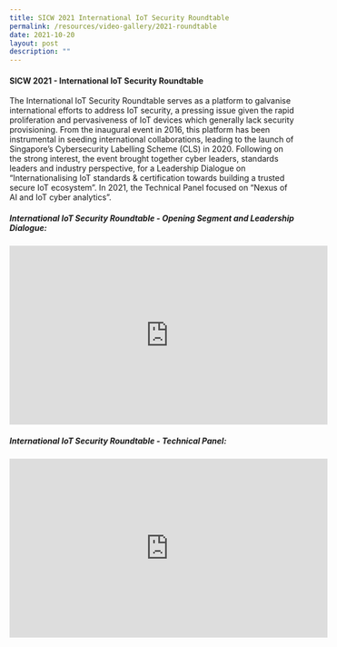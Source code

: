 ```yaml
---
title: SICW 2021 International IoT Security Roundtable
permalink: /resources/video-gallery/2021-roundtable
date: 2021-10-20
layout: post
description: ""
---
```

#### **SICW 2021 - International IoT Security Roundtable**

The International IoT Security Roundtable serves as a platform to galvanise international efforts to address IoT security, a pressing issue given the rapid proliferation and pervasiveness of IoT devices which generally lack security provisioning. From the inaugural event in 2016, this platform has been instrumental in seeding international collaborations, leading to the launch of Singapore’s Cybersecurity Labelling Scheme (CLS) in 2020. Following on the strong interest, the event brought together cyber leaders, standards leaders and industry perspective, for a Leadership Dialogue on “Internationalising IoT standards & certification towards building a trusted secure IoT ecosystem”. In 2021, the Technical Panel focused on “Nexus of AI and IoT cyber analytics”.

##### **International IoT Security Roundtable - Opening Segment and Leadership Dialogue:**
<iframe width="560" height="315" src="https://www.youtube.com/embed/YrAXM2byNsQ" title="YouTube video player" frameborder="0" allow="accelerometer; autoplay; clipboard-write; encrypted-media; gyroscope; picture-in-picture" allowfullscreen></iframe>

##### **International IoT Security Roundtable - Technical Panel:**
<iframe width="560" height="315" src="https://www.youtube.com/embed/dhwfTepFVPY" title="YouTube video player" frameborder="0" allow="accelerometer; autoplay; clipboard-write; encrypted-media; gyroscope; picture-in-picture" allowfullscreen></iframe>